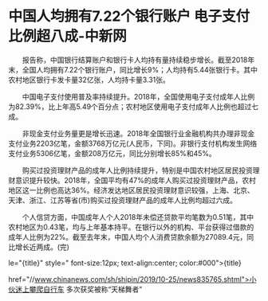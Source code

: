 # 中国人均拥有7.22个银行账户  电子支付比例超八成-中新网

　　报告称，中国银行结算账户和银行卡人均持有量持续稳步增长。截至2018年末，全国人均拥有7.22个银行账户，同比增长9%；人均持有5.44张银行卡。其中农村地区银行卡发卡量32亿张，人均持卡量3.31张。

　　中国电子支付使用普及率持续提升。2018年，全国使用电子支付成年人比例为82.39%，比上年高5.49个百分点；农村地区使用电子支付成年人比例也超过七成。

　　非现金支付业务量更是增长迅速。2018年全国银行业金融机构共办理非现金支付业务2203亿笔，金额3768万亿元(人民币，下同)。非银行支付机构发生网络支付业务5306亿笔，金额208万亿元，同比分别增长85%和45%。

　　购买过投资理财产品的成年人比例持续提升，特别是中国农村地区居民投资理财意识提升较快。2018年，全国平均有47%的成年人购买过投资理财产品，农村地区这一比例也高达36%。经济发达地区居民投资理财意识较强，上海、北京、天津、浙江、江苏等省(市)购买过投资理财产品的成年人比例均超过六成。

　　个人信贷方面，中国成年人个人2018年未偿还贷款平均笔数为0.51笔，其中农村地区为0.43笔，均与上年基本持平。在银行以外的机构、平台获得过借款的成年人比例为22%。截至去年末，中国人均个人消费贷款余额为27089.4元，同比增长近两成。(完)

le="{title}" style=" font-size:12px; text-align:center; color:#000">{title}

href="//www.chinanews.com/sh/shipin/2019/10-25/news835765.shtml">小伙迷上攀爬自行车 多次获奖被称“天梯舞者”
